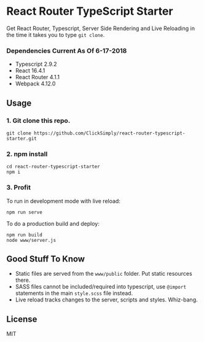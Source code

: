 # React Router TypeScript Starter

Get React Router, Typescript, Server Side Rendering and Live Reloading in the time it takes you to type `git clone`.

### Dependencies Current As Of 6-17-2018
- Typescript 2.9.2
- React 16.4.1
- React Router 4.1.1
- Webpack 4.12.0

## Usage
### 1. Git clone this repo.
```
git clone https://github.com/ClickSimply/react-router-typescript-starter.git
```

### 2. npm install
```
cd react-router-typescript-starter
npm i
```

### 3. Profit
To run in development mode with live reload:
```
npm run serve
```

To do a production build and deploy:
```
npm run build
node www/server.js
```

## Good Stuff To Know
- Static files are served from the `www/public` folder.  Put static resources there.
- SASS files cannot be included/required into typescript, use `@import` statements in the main `style.scss` file instead.
- Live reload tracks changes to the server, scripts and styles.  Whiz-bang.

## License
MIT